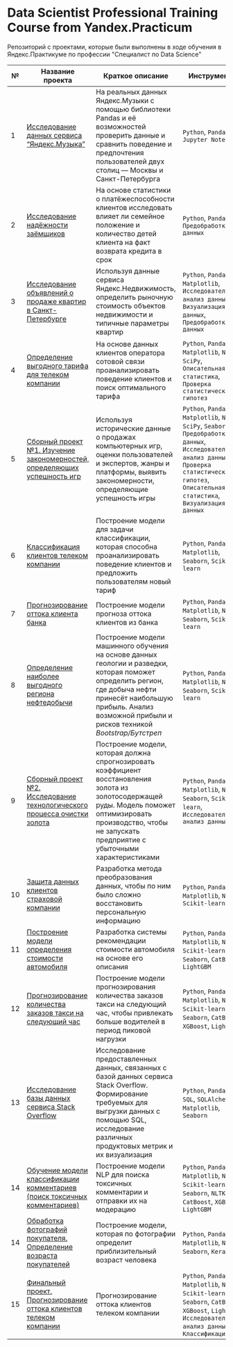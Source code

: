 # Data Scientist Professional Training Course from Yandex.Practicum

 Репозиторий с проектами, которые были выполнены в ходе обучения в Яндекс.Практикуме по профессии "Специалист по Data Science"

| № | Название проекта  | Краткое описание | Инструменты |
|--|--|--|--|
|1| [Исследование данных сервиса “Яндекс.Музыка”](https://github.com/radmirsib/DataScience_Yandex/tree/2ac88503e4e9b1e2f28ec2c3bef5cad30b1b0366/01_yandex_music) | На реальных данных Яндекс.Музыки c помощью библиотеки Pandas и её возможностей проверить данные и сравнить поведение и предпочтения пользователей двух столиц — Москвы и Санкт-Петербурга | `Python`, `Pandas`, `Jupyter Notebook` |
|2| [Исследование надёжности заёмщиков](https://github.com/radmirsib/DataScience_Yandex/tree/a5516b38595a3461d20bd0b3d8fb18e2f1d7742d/02_borrower_reliability) | На основе статистики о платёжеспособности клиентов исследовать влияет ли семейное положение и количество детей клиента на факт возврата кредита в срок | `Python`, `Pandas`, `Предобработка данных` |
|3| [Исследование объявлений о продаже квартир в Санкт-Петербурге](https://github.com/radmirsib/yandex_practicum_DS_projects/tree/a56584fcb96c55333ef71a4e63ac86b672feec62/03_real_estate_spb) | Используя данные сервиса Яндекс.Недвижимость, определить рыночную стоимость объектов недвижимости и типичные параметры квартир | `Python`, `Pandas`, `Matplotlib`, `Исследовательский анализ данных`, `Визуализация данных`, `Предобработка данных`|
|4| [Определение выгодного тарифа для телеком компании](https://github.com/radmirsib/yandex_practicum_DS_projects/tree/8d5f5cd1ea043316a275054467b032947a229490/04_telecom_tariff) | На основе данных клиентов оператора сотовой связи проанализировать поведение клиентов и поиск оптимального тарифа | `Python`, `Pandas`, `Matplotlib`, `NumPy`, `SciPy`, `Описательная статистика`, `Проверка статистических гипотез`|
|5| [Сборный проект №1. Изучение закономерностей, определяющих успешность игр](https://github.com/radmirsib/yandex_practicum_DS_projects/tree/1e5343ed570605049d77cc20566e884dc9b4f137/05_games_success) | Используя исторические данные о продажах компьютерных игр, оценки пользователей и экспертов, жанры и платформы, выявить закономерности, определяющие успешность игры | `Python`, `Pandas`, `Matplotlib`, `NumPy`, `SciPy`, `Seaborn`, `Предобработка данных`, `Исследовательский анализ данных`, `Проверка статистических гипотез`, `Описательная статистика`, `Визуализация данных`|
|6| [Классификация клиентов телеком компании](https://github.com/radmirsib/yandex_practicum_DS_projects/tree/d923a4a965a197c075d073696e9b9886ddb135de/06_telecom_clients) | Построение модели для задачи классификации, которая способна проанализировать поведение клиентов и предложить пользователям новый тариф | `Python`, `Pandas`, `Matplotlib`, `Seaborn`, `Scikit-learn`|
|7| [Прогнозирование оттока клиента банка](https://github.com/radmirsib/yandex_practicum_DS_projects/tree/71472bc996d83e554eb7bf4bf666d41dda4ce80c/07_bank_clients_leaving) | Построение модели прогноза оттока клиентов из банка | `Python`, `Pandas`, `Matplotlib`, `NumPy`, `Seaborn`, `Scikit-learn`|
|8| [Определение наиболее выгодного региона нефтедобычи](https://github.com/radmirsib/yandex_practicum_DS_projects/tree/374f6d55c54976495efcb02add3a5ea0a782ab4e/08_oil_boreholes) | Построение модели машинного обучения на основе данных геологии и разведки, которая поможет определить регион, где добыча нефти принесёт наибольшую прибыль. Анализ возможной прибыли и рисков техникой _Bootstrap/Бутстреп_ | `Python`, `Pandas`, `Matplotlib`, `NumPy`, `Seaborn`, `Scikit-learn`|
|9| [Сборный проект №2. Исследование технологического процесса очистки золота](https://github.com/radmirsib/yandex_practicum_DS_projects/tree/6b9534630f8273f16c40bb3974cdddbfda0155bf/09_gold_flotation) | Построение модели, которая должна cпрогнозировать коэффициент восстановления золота из золотосодержащей руды. Модель поможет оптимизировать производство, чтобы не запускать предприятие с убыточными характеристиками | `Python`, `Pandas`, `Matplotlib`, `NumPy`, `Seaborn`, `Scikit-learn`, `Исследовательский анализ данных`|
|10| [Защита данных клиентов страховой компании](https://github.com/radmirsib/yandex_practicum_DS_projects/tree/49bc46a75f1b169482059c2148974a9cbcb62415/10_data_protection) | Разработка метода преобразования данных, чтобы по ним было сложно восстановить персональную информацию | `Python`, `Pandas`, `Matplotlib`, `NumPy`, `Scikit-learn`|
|11| [Построение модели определения стоимости автомобиля](https://github.com/radmirsib/yandex_practicum_DS_projects/tree/92676a134717496768d7221755f72adb3a87e7c6/11_car_cost) | Разработка системы рекомендации стоимости автомобиля на основе его описания | `Python`, `Pandas`, `Matplotlib`, `NumPy`, `Scikit-learn`, `Seaborn`, `CatBoost`, `LightGBM`|
|12| [Прогнозирование количества заказов такси на следующий час](https://github.com/radmirsib/yandex_practicum_DS_projects/tree/main/12_time_series) | Построение модели прогнозирования количества заказов такси на следующий час, чтобы привлекать больше водителей в период пиковой нагрузки | `Python`, `Pandas`, `Matplotlib`, `NumPy`, `Scikit-learn`, `Seaborn`, `CatBoost`, `XGBoost`, `LightGBM`|
|13| [Исследование базы данных сервиса Stack Overflow](https://github.com/radmirsib/yandex_practicum_DS_projects/tree/main/12_stackoverflow) | Исследование предоставленных данных, связанных с базой данных сервиса Stack Overflow. Формирование требуемых для выгрузки данных с помощью SQL, исследование различных продуктовых метрик и их визуализация | `Python`, `Pandas`, `SQL`, `SQLAlchemy`, `Matplotlib`, `Seaborn`|
|14| [Обучение модели классификации комментариев (поиск токсичных комментариев)](https://github.com/radmirsib/yandex_practicum_DS_projects/tree/main/13_NLP) | Построение модели NLP для поиска токсичных комментарии и отправки их на модерацию | `Python`, `Pandas`, `Matplotlib`, `NumPy`, `Scikit-learn`, `Seaborn`, `NLTK`, `Re`, `CatBoost`, `XGBoost`, `LightGBM`|
|14| [Обработка фотографий покупателя. Определение возраста покупателей](https://github.com/radmirsib/yandex_practicum_DS_projects/tree/main/14_CV) |Построение модели, которая по фотографии определит приблизительный возраст человека | `Python`, `Pandas`, `Matplotlib`, `NumPy`, `Seaborn`, `Keras`|
|15| [Финальный проект. Прогнозирование оттока клиентов телеком компании](https://github.com/radmirsib/yandex_practicum_DS_projects/tree/main/15_final_project) |Прогнозирование оттока клиентов телеком компании | `Python`, `Pandas` , `Matplotlib`, `NumPy`, `Scikit-learn`, `Seaborn`, `CatBoost`, `XGBoost`, `LightGBM`, `Исследовательский анализ данных`, `Классификация`|
